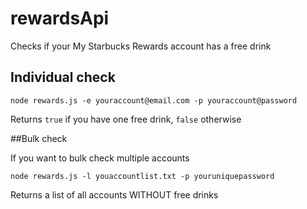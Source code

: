 # rewardsApi

Checks if your My Starbucks Rewards account has a free drink

## Individual check

```
node rewards.js -e youraccount@email.com -p youraccount@password
```

Returns ```true``` if you have one free drink, ```false``` otherwise


##Bulk check

If you want to bulk check multiple accounts

```
node rewards.js -l youaccountlist.txt -p youruniquepassword
```

Returns a list of all accounts WITHOUT free drinks